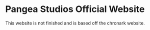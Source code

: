 # Pangea Studios Official Website

This website is not finished and is based off the chronark website.